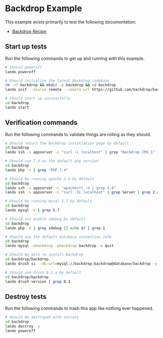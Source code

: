 Backdrop Example
================

This example exists primarily to test the following documentation:

* [Backdrop Recipe](https://docs.devwithlando.io/tutorials/backdrop.html)

Start up tests
--------------

Run the following commands to get up and running with this example.

```bash
# Should poweroff
lando poweroff

# Should initialize the latest Backdrop codebase
rm -rf backdrop && mkdir -p backdrop && cd backdrop
lando init --source remote --remote-url https://github.com/backdrop/backdrop/releases/download/1.12.1/backdrop.zip --recipe backdrop --webroot backdrop --name lando-backdrop

# Should start up successfully
cd backdrop
lando start
```

Verification commands
---------------------

Run the following commands to validate things are rolling as they should.

```bash
# Should return the Backdrop installation page by default
cd backdrop
lando ssh -s appserver -c "curl -L localhost" | grep "Backdrop CMS 1"

# Should use 7.4 as the default php version
cd backdrop
lando php -v | grep "PHP 7.4"

# Should be running apache 2.4 by default
cd backdrop
lando ssh -s appserver -c "apachectl -V | grep 2.4"
lando ssh -s appserver -c "curl -IL localhost" | grep Server | grep 2.4

# Should be running mysql 5.7 by default
cd backdrop
lando mysql -V | grep 5.7

# Should not enable xdebug by default
cd backdrop
lando php -m | grep xdebug || echo $? | grep 1

# Should use the default database connection info
cd backdrop
lando mysql -ubackdrop -pbackdrop backdrop -e quit

# Should be able to install Backdrop
cd backdrop/backdrop
lando drush si --db-url=mysql://backdrop:backdrop@database/backdrop -y

# Should use drush 8.3.x by default
cd backdrop/backdrop
lando drush version | grep 8.3
```

Destroy tests
-------------

Run the following commands to trash this app like nothing ever happened.

```bash
# Should be destroyed with success
cd backdrop
lando destroy -y
lando poweroff
```
